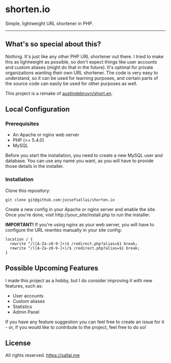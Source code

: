 # shorten.io
Simple, lightweight URL shortener in PHP.

---

## What's so special about this?
Nothing. It's just like any other PHP URL shortener out there. I tried to make this as lightweight as possible, so don't expect things like user accounts and custom aliases (might do that in the future). It's optimal for private organizations wanting their own URL shortener. The code is very easy to understand, so it can be used for learning purposes, and certain parts of the source code can easily be used for other purposes as well. 

This project is a remake of [austindebruyn/short.en](https://github.com/austindebruyn/short.en).

## Local Configuration

### Prerequisites

* An Apache or nginx web server
* PHP (>= 5.4.0)
* MySQL

Before you start the installation, you need to create a new MySQL user and database. You can use any name you want, as you will have to provide those details in the installer. 

### Installation

Clone this repository:

```
git clone git@github.com:jozsefsallai/shorten.io
```

Create a new config in your Apache or nginx server and enable the site. Once you're done, visit http://your_site/install.php to run the installer. 

**IMPORTANT!** If you're using nginx as your web server, you will have to configure the URL rewrites manually in your site config:

```
location / {
  rewrite ^/([A-Za-z0-9-]+)$ /redirect.php?alias=$1 break;
  rewrite ^/([A-Za-z0-9-]+)/$ /redirect.php?alias=$1 break;
}
```

## Possible Upcoming Features

I made this project as a hobby, but I do consider improving it with new features, such as:
* User accounts
* Custom aliases
* Statistics
* Admin Panel

If you have any feature suggestion you can feel free to create an issue for it - or, if you would like to contribute to the project, feel free to do so!

## License

All rights reserved. https://sallai.me 
